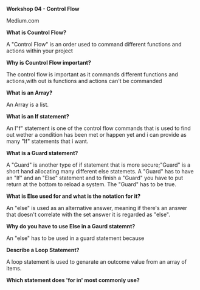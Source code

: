 **Workshop 04 - Control Flow**

Medium.com


**What is Countrol Flow?**

A "Control Flow" is an order used to command different functions and actions within your project


**Why is Countrol Flow important?**


The control flow is important as it commands different functions and actions,with out is functions and actions can't be commanded


**What is an Array?**

An Array is a list.


**What is an If statement?**

An I"f" statement is one of the control flow commands that is used to 
find out wether a condition has been met or happen yet and i can provide as many "If" statements that i want.


**What is a Guard statement?**

A "Guard" is another type of if statement that is more secure;"Guard" is a short hand allocating many different else statemets.
A "Guard" has to have an "If" and an "Else" statement and to finish a "Guard" you have to put return at the bottom to reload a system.
The "Guard" has to be true.


**What is Else used for and what is the notation for it?**

An "else" is used as an alternative answer, meaning if there's an answer that doesn't correlate with the set answer it is regarded as "else".


**Why do you have to use Else in a Gaurd statemnt?**

An "else" has to be used in a guard statement because 


**Describe a Loop Statement?**


A loop statement is used to genarate an outcome value from an array of items.


**Which statement does 'for in' most commonly use?**








